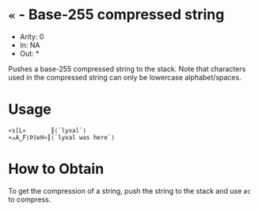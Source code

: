 # `«` - Base-255 compressed string

- Arity: 0
- In: NA
- Out: *

Pushes a base-255 compressed string to the stack. Note that characters used in the compressed string can only be lowercase alphabet/spaces.

# Usage
```
«s[L«       ║⟨`lyxal`⟩
«⟑A‿Ḟ⟩Þ⌈ʁH«║⟨`lyxal was here`⟩
```

# How to Obtain

To get the compression of a string, push the string to the stack and use `øc` to compress.
